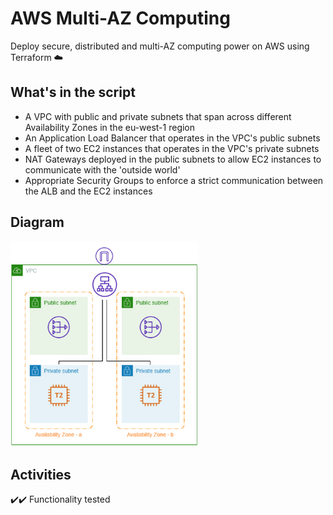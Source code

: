 # AWS Multi-AZ Computing

Deploy secure, distributed and multi-AZ computing power on AWS using Terraform :cloud:

## What's in the script

- A VPC with public and private subnets that span across different Availability Zones in the eu-west-1 region
- An Application Load Balancer that operates in the VPC's public subnets
- A fleet of two EC2 instances that operates in the VPC's private subnets
- NAT Gateways deployed in the public subnets to allow EC2 instances to communicate with the 'outside world'
- Appropriate Security Groups to enforce a strict communication between the ALB and the EC2 instances

## Diagram
<img src="./aws-multi-az-computing.png?raw=true" width="300">

## Activities
 :heavy_check_mark::heavy_check_mark: Functionality tested

